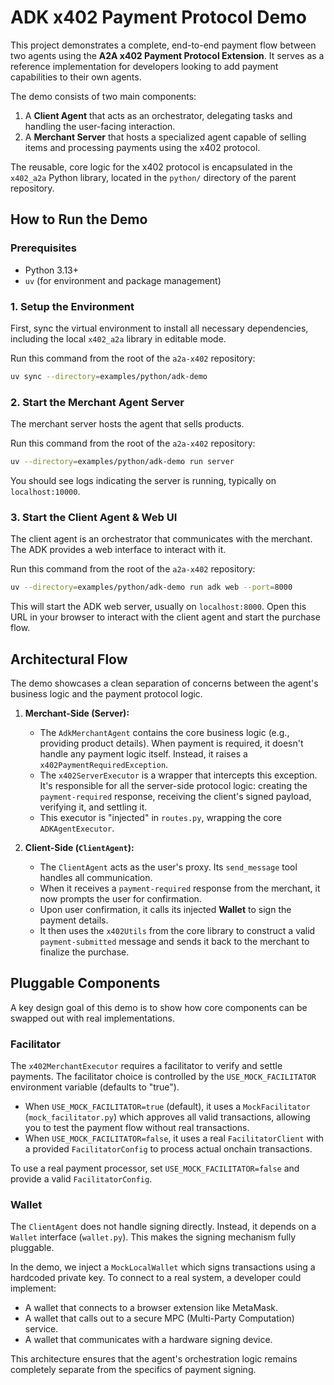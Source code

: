 # ADK x402 Payment Protocol Demo

This project demonstrates a complete, end-to-end payment flow between two agents using the **A2A x402 Payment Protocol Extension**. It serves as a reference implementation for developers looking to add payment capabilities to their own agents.

The demo consists of two main components:
1.  A **Client Agent** that acts as an orchestrator, delegating tasks and handling the user-facing interaction.
2.  A **Merchant Server** that hosts a specialized agent capable of selling items and processing payments using the x402 protocol.

The reusable, core logic for the x402 protocol is encapsulated in the `x402_a2a` Python library, located in the `python/` directory of the parent repository.

## How to Run the Demo

### Prerequisites
- Python 3.13+
- `uv` (for environment and package management)

### 1. Setup the Environment
First, sync the virtual environment to install all necessary dependencies, including the local `x402_a2a` library in editable mode.

Run this command from the root of the `a2a-x402` repository:
```bash
uv sync --directory=examples/python/adk-demo
```

### 2. Start the Merchant Agent Server
The merchant server hosts the agent that sells products.

Run this command from the root of the `a2a-x402` repository:
```bash
uv --directory=examples/python/adk-demo run server
```
You should see logs indicating the server is running, typically on `localhost:10000`.

### 3. Start the Client Agent & Web UI
The client agent is an orchestrator that communicates with the merchant. The ADK provides a web interface to interact with it.

Run this command from the root of the `a2a-x402` repository:
```bash
uv --directory=examples/python/adk-demo run adk web --port=8000
```
This will start the ADK web server, usually on `localhost:8000`. Open this URL in your browser to interact with the client agent and start the purchase flow.

## Architectural Flow

The demo showcases a clean separation of concerns between the agent's business logic and the payment protocol logic.

1.  **Merchant-Side (Server):**
    - The `AdkMerchantAgent` contains the core business logic (e.g., providing product details). When payment is required, it doesn't handle any payment logic itself. Instead, it raises a `x402PaymentRequiredException`.
    - The `x402ServerExecutor` is a wrapper that intercepts this exception. It's responsible for all the server-side protocol logic: creating the `payment-required` response, receiving the client's signed payload, verifying it, and settling it.
    - This executor is "injected" in `routes.py`, wrapping the core `ADKAgentExecutor`.

2.  **Client-Side (`ClientAgent`):**
    - The `ClientAgent` acts as the user's proxy. Its `send_message` tool handles all communication.
    - When it receives a `payment-required` response from the merchant, it now prompts the user for confirmation.
    - Upon user confirmation, it calls its injected **Wallet** to sign the payment details.
    - It then uses the `x402Utils` from the core library to construct a valid `payment-submitted` message and sends it back to the merchant to finalize the purchase.

## Pluggable Components

A key design goal of this demo is to show how core components can be swapped out with real implementations.

### Facilitator
The `x402MerchantExecutor` requires a facilitator to verify and settle payments. The facilitator choice is controlled by the `USE_MOCK_FACILITATOR` environment variable (defaults to "true").

- When `USE_MOCK_FACILITATOR=true` (default), it uses a `MockFacilitator` (`mock_facilitator.py`) which approves all valid transactions, allowing you to test the payment flow without real transactions.
- When `USE_MOCK_FACILITATOR=false`, it uses a real `FacilitatorClient` with a provided `FacilitatorConfig` to process actual onchain transactions.

To use a real payment processor, set `USE_MOCK_FACILITATOR=false` and provide a valid `FacilitatorConfig`.

### Wallet
The `ClientAgent` does not handle signing directly. Instead, it depends on a `Wallet` interface (`wallet.py`). This makes the signing mechanism fully pluggable.

In the demo, we inject a `MockLocalWallet` which signs transactions using a hardcoded private key. To connect to a real system, a developer could implement:
- A wallet that connects to a browser extension like MetaMask.
- A wallet that calls out to a secure MPC (Multi-Party Computation) service.
- A wallet that communicates with a hardware signing device.

This architecture ensures that the agent's orchestration logic remains completely separate from the specifics of payment signing.

